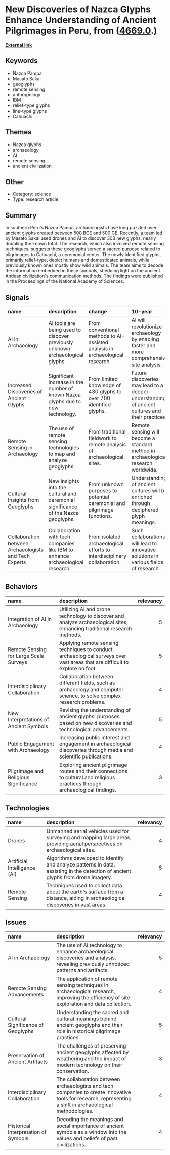 # __New Discoveries of Nazca Glyphs Enhance Understanding of Ancient Pilgrimages in Peru__, from ([4669.0](https://kghosh.substack.com/p/4669.0).)

__[External link](https://www.sciencealert.com/hundreds-of-mysterious-nazca-glyphs-have-just-been-revealed)__



## Keywords

* Nazca Pampa
* Masato Sakai
* geoglyphs
* remote sensing
* anthropology
* IBM
* relief-type glyphs
* line-type glyphs
* Cahuachi

## Themes

* Nazca glyphs
* archaeology
* AI
* remote sensing
* ancient civilization

## Other

* Category: science
* Type: research article

## Summary

In southern Peru's Nazca Pampa, archaeologists have long puzzled over ancient glyphs created between 500 BCE and 500 CE. Recently, a team led by Masato Sakai used drones and AI to discover 303 new glyphs, nearly doubling the known total. The research, which also involved remote sensing techniques, suggests these geoglyphs served a sacred purpose related to pilgrimages to Cahuachi, a ceremonial center. The newly identified glyphs, primarily relief-type, depict humans and domesticated animals, while previously known ones mostly show wild animals. The team aims to decode the information embedded in these symbols, shedding light on the ancient Andean civilization's communication methods. The findings were published in the Proceedings of the National Academy of Sciences.

## Signals

| name                                                  | description                                                                        | change                                                                        | 10-year                                                                                        | driving-force                                                             |   relevancy |
|:------------------------------------------------------|:-----------------------------------------------------------------------------------|:------------------------------------------------------------------------------|:-----------------------------------------------------------------------------------------------|:--------------------------------------------------------------------------|------------:|
| AI in Archaeology                                     | AI tools are being used to discover previously unknown archaeological glyphs.      | From conventional methods to AI-assisted analysis in archaeological research. | AI will revolutionize archaeology by enabling faster and more comprehensive site analysis.     | The need to efficiently explore and understand vast archaeological sites. |           4 |
| Increased Discoveries of Ancient Glyphs               | Significant increase in the number of known Nazca glyphs due to new technology.    | From limited knowledge of 430 glyphs to over 700 identified glyphs.           | Future discoveries may lead to a deeper understanding of ancient cultures and their practices. | The application of advanced technology in archaeological exploration.     |           5 |
| Remote Sensing in Archaeology                         | The use of remote sensing technologies to map and analyze geoglyphs.               | From traditional fieldwork to remote analysis of archaeological sites.        | Remote sensing will become a standard method in archaeological research worldwide.             | The desire to overcome limitations of traditional archaeological methods. |           4 |
| Cultural Insights from Geoglyphs                      | New insights into the cultural and ceremonial significance of the Nazca geoglyphs. | From unknown purposes to potential ceremonial and pilgrimage functions.       | Understanding of ancient cultures will be enriched through deciphered glyph meanings.          | The quest to understand historical human behavior and cultural practices. |           4 |
| Collaboration between Archaeologists and Tech Experts | Collaboration with tech companies like IBM to enhance archaeological research.     | From isolated archaeological efforts to interdisciplinary collaboration.      | Such collaborations will lead to innovative solutions in various fields of research.           | The growing intersection of technology and traditional fields of study.   |           3 |

## Behaviors

| name                                   | description                                                                                                                    |   relevancy |
|:---------------------------------------|:-------------------------------------------------------------------------------------------------------------------------------|------------:|
| Integration of AI in Archaeology       | Utilizing AI and drone technology to discover and analyze archaeological sites, enhancing traditional research methods.        |           5 |
| Remote Sensing for Large Scale Surveys | Applying remote sensing techniques to conduct archaeological surveys over vast areas that are difficult to explore on foot.    |           5 |
| Interdisciplinary Collaboration        | Collaboration between different fields, such as archaeology and computer science, to solve complex research problems.          |           4 |
| New Interpretations of Ancient Symbols | Revising the understanding of ancient glyphs' purposes based on new discoveries and technological advancements.                |           5 |
| Public Engagement with Archaeology     | Increasing public interest and engagement in archaeological discoveries through media and scientific publications.             |           4 |
| Pilgrimage and Religious Significance  | Exploring ancient pilgrimage routes and their connections to cultural and religious practices through archaeological findings. |           3 |

## Technologies

| name                         | description                                                                                                                     |   relevancy |
|:-----------------------------|:--------------------------------------------------------------------------------------------------------------------------------|------------:|
| Drones                       | Unmanned aerial vehicles used for surveying and mapping large areas, providing aerial perspectives on archaeological sites.     |           4 |
| Artificial Intelligence (AI) | Algorithms developed to identify and analyze patterns in data, assisting in the detection of ancient glyphs from drone imagery. |           5 |
| Remote Sensing               | Techniques used to collect data about the earth's surface from a distance, aiding in archaeological discoveries in vast areas.  |           4 |

## Issues

| name                                 | description                                                                                                                                                |   relevancy |
|:-------------------------------------|:-----------------------------------------------------------------------------------------------------------------------------------------------------------|------------:|
| AI in Archaeology                    | The use of AI technology to enhance archaeological discoveries and analysis, revealing previously unnoticed patterns and artifacts.                        |           5 |
| Remote Sensing Advancements          | The application of remote sensing techniques in archaeological research, improving the efficiency of site exploration and data collection.                 |           4 |
| Cultural Significance of Geoglyphs   | Understanding the sacred and cultural meanings behind ancient geoglyphs and their role in historical pilgrimage practices.                                 |           5 |
| Preservation of Ancient Artifacts    | The challenges of preserving ancient geoglyphs affected by weathering and the impact of modern technology on their conservation.                           |           3 |
| Interdisciplinary Collaboration      | The collaboration between archaeologists and tech companies to create innovative tools for research, representing a shift in archaeological methodologies. |           4 |
| Historical Interpretation of Symbols | Decoding the meanings and social importance of ancient symbols as a window into the values and beliefs of past civilizations.                              |           4 |